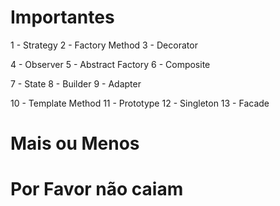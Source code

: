 # Importantes

1 - Strategy
2 - Factory Method
3 - Decorator

4 - Observer
5 - Abstract Factory
6 - Composite

7 - State
8 - Builder
9 - Adapter

10 - Template Method
11 - Prototype
12 - Singleton
13 - Facade

# Mais ou Menos



# Por Favor não caiam

